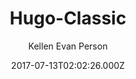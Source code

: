 ---
title: Hugo-Classic
github: https://github.com/goodroot/hugo-classic
demo: https://goodroot.ca/
author: Kellen Evan Person
ssg:
  - Hugo
cms:
  - Markdown
date: 2017-07-13T02:02:26.000Z
description: A simple and text-centric theme for Hugo.io
draft: false
publish_date: '2017-07-13T02:02:26Z'
update_date: '2021-09-15T01:57:58Z'
github_star: 113
github_fork: 57
---